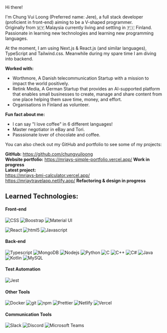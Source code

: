 Hi there! 

I'm Chung Vui Loong (Preferred name: Jere), a full stack developer (proficient in front-end) aiming to be a V-shaped programmer. <br/>
Originally from 🇲🇾 Malaysia currently living and settling in 🇫🇮 Finland. Passionate in learning new technologies and learning new programming languages.

At the moment, I am using Next.js & React.js (and similar languages), TypeScript and Tailwind.css. Meanwhile during my spare time I am diving into backend.

<b> Worked with: </b>
- Worthmore, A Danish telecommunication Startup with a mission to impact the world positively.
- Retink Media, A German Startup that provides an AI-supported platform that enables small businesses to create, manage and share content from one place helping them save time, money, and effort.
- Organisations in Finland as volunteer.

<b> Fun fact about me: </b>
- I can say "I love coffee" in 6 different languages!
- Master negotiator in eBay and Tori.
- Passsionate lover of chocolate and coffee.

You can also check out my GitHub and portfolio to see some of my projects:

<b>GitHub:</b> https://github.com/chungvuiloong <br/>
<b>Website portfolio:</b> https://mrjays-simple-portfolio.vercel.app/ <b> Work in progress </b> <br/>
<b>Latest project:</b> <br/>
https://mrjays-bmi-calculator.vercel.app/ <br/>
https://mrjaytravelapp.netlify.app/ <b> Refactoring & design in progress </b> <br/>

<!-- 
Latest company coding entry assignment: <br/>
- https://lianatechnologylandingpage.vercel.app/ <br/>
- https://retink-landingpage.vercel.app/ <br />
-->

## Learned Technologies:

#### Front-end
<p>
      <img alt="CSS " src="https://img.shields.io/badge/CSS-239120?&style=flat-square&logo=css3&logoColor=white" />
      <img alt="Boostrap" src="https://img.shields.io/badge/Bootstrap-563D7C?style=flat-square&logo=bootstrap&logoColor=white"  />
      <img alt="Material UI" src="https://img.shields.io/badge/Material--UI-0081CB?style=flat-square&logo=material-ui&logoColor=white"  />
      <img alt="" src=""  />
</p>
<p>

  <img alt="React" src="https://img.shields.io/badge/React-20232A?style=flat-square&logo=react&logoColor=61DAFB" />
  <img alt="html5" src="https://img.shields.io/badge/-HTML5-E34F26?style=flat-square&logo=html5&logoColor=white" />

  <img alt="Javascript"  src="https://img.shields.io/badge/JavaScript-F7DF1E?style=flat-square&logo=javascript&logoColor=black" />
  
  <img alt="" src=""  />
  <img alt="" src=""  />
  <img alt="" src=""  />
  <img alt="" src=""  />
</p>

#### Back-end
<p>
<!--   <img alt="Prettier" src="https://img.shields.io/badge/-Prettier-F7B93E?style=flat-square&logo=prettier&logoColor=white" /> -->
      <img alt="Typescript" src="https://img.shields.io/badge/TypeScript-007ACC?style=flat-square&logo=typescript&logoColor=white"  />
      <img alt="MongoDB" src="https://img.shields.io/badge/-MongoDB-13aa52?style=flat-square&logo=mongodb&logoColor=white" />
      <img alt="Nodejs" src="https://img.shields.io/badge/-Nodejs-43853d?style=flat-square&logo=Node.js&logoColor=white" />
      <img alt="Python" src="https://img.shields.io/badge/Python-3776AB?style=flat-square&logo=python&logoColor=white"  />
      <img alt="C" src="https://img.shields.io/badge/C-00599C?style=flat-square&logo=c&logoColor=white" />
      <img alt="C++"  src="https://img.shields.io/badge/C%2B%2B-00599C?style=flat-square&logo=c%2B%2B&logoColor=white" />
      <img alt="C#" src="https://img.shields.io/badge/C%23-239120?style=flat-square&logo=c-sharp&logoColor=white"  />
      <img alt="Java" src="https://img.shields.io/badge/Java-ED8B00?style=flat-square&logo=java&logoColor=white"  />
      <img alt="Kotlin" src="https://img.shields.io/badge/Kotlin-0095D5?&style=flat-square&logo=kotlin&logoColor=white"  />
      <img alt="MySQL" src="https://img.shields.io/badge/MySQL-00000F?style=flat-square-&logo=mysql&logoColor=white"  />
      <img alt="" src=""  />
      <img alt="" src=""  />
      <img alt="" src=""  />
      <img alt="" src=""  />
      <img alt="" src=""  />
      <img alt="" src=""  />
</p>

#### Test Automation
<p>
  <img alt="Jest" src="https://img.shields.io/badge/Jest-323330?style=flat-square&logo=Jest&logoColor=white"  />
  <img alt="" src=""  />
  <img alt="" src=""  />
  <img alt="" src=""  />
  <img alt="" src=""  />
</p>

#### Other Tools
<p>
  <img alt="Docker" src="https://img.shields.io/badge/-Docker-46a2f1?style=flat-square&logo=docker&logoColor=white" />
  <img alt="git" src="https://img.shields.io/badge/-Git-F05032?style=flat-square&logo=git&logoColor=white" />
  <img alt="npm" src="https://img.shields.io/badge/-NPM-CB3837?style=flat-square&logo=npm&logoColor=white" />
  <img alt="Prettier" src="https://img.shields.io/badge/-Prettier-F7B93E?style=flat-square&logo=prettier&logoColor=white" />
  <img alt="Netlify" src="https://img.shields.io/badge/Netlify-00C7B7?style=flat-square&logo=netlify&logoColor=white"  />
  <img alt="Vercel" src="https://img.shields.io/badge/Vercel-000000?style=flat-square&logo=vercel&logoColor=white"  />
  <img alt="" src=""  />
  <img alt="" src=""  />
  <img alt="" src=""  />
  <img alt="" src=""  />
  <img alt="" src=""  />
  <img alt="" src=""  />
  <img alt="" src=""  />
  <img alt="" src=""  />
  <img alt="" src=""  />
  <img alt="" src=""  />
</p>

#### Communication Tools
<p>
  <img alt="Slack" src="https://img.shields.io/badge/Slack-4A154B?style=flat-square&logo=slack&logoColor=white" />
  <img alt="Discord"  src="https://img.shields.io/badge/Discord-7289DA?style=flat-square&logo=discord&logoColor=white" />
  <img alt="Microsoft Teams" src="https://img.shields.io/badge/Microsoft_Teams-6264A7?style=flat-square&logo=microsoft-teams&logoColor=white"  />
  <img alt="" src="" />
  <img alt=""  src="" />
  <img alt="" src=""  />
  <img alt="" src=""  />
</p>

<!-- ![Jere's GitHub stats](https://github-readme-stats.vercel.app/api?username=jeresulovuo&show_icons=true&theme=transparent) -->
<!-- [![Top Langs](https://github-readme-stats.vercel.app/api/top-langs/?username=jeresulovuo&layout=compact)](https://github.com/jeresulovuo/github-readme-stats) -->

      
